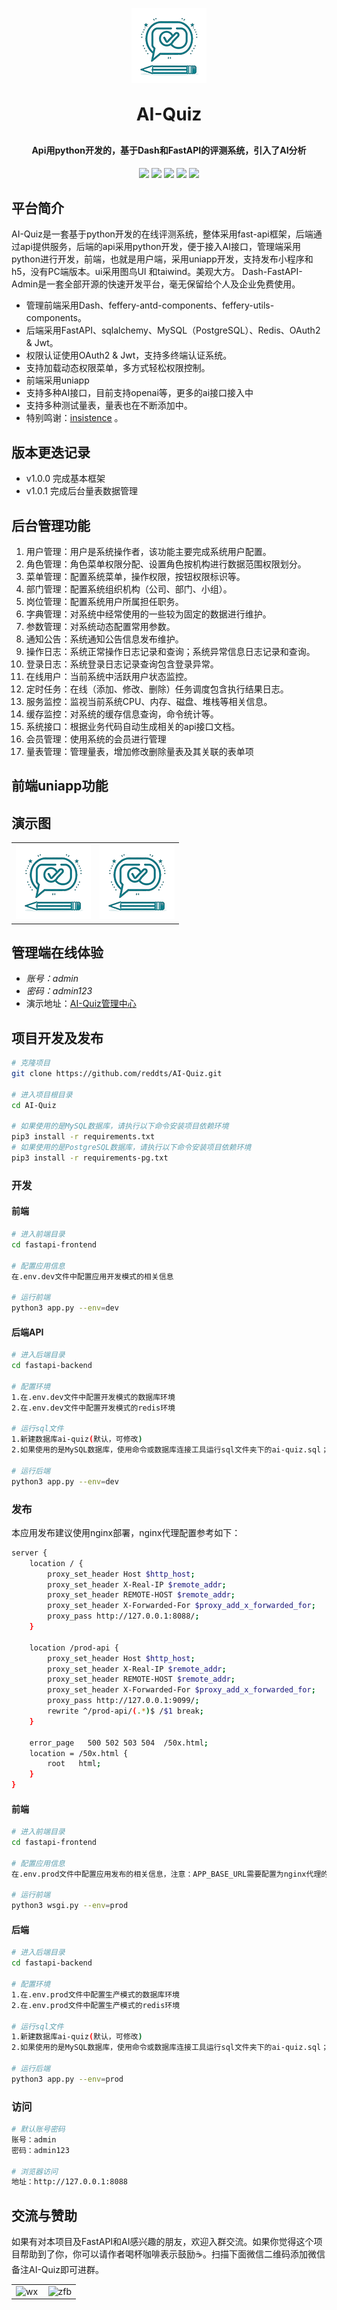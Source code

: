 <p align="center">
	<img alt="logo" src="https://github.com/reddts/AI-Quiz/blob/main/show_pic/logo_120.png">
</p>
<h1 align="center" style="margin: 30px 0 30px; font-weight: bold;">AI-Quiz</h1>
<h4 align="center">Api用python开发的，基于Dash和FastAPI的评测系统，引入了AI分析</h4>
<p align="center">
	<a href="https://github.com/reddts/AI-Quiz"><img src="https://img.shields.io/github/stars/reddts/AI-Quiz?style=social"></a>
	<a href="https://github.com/reddts/AI-Quiz"><img src="https://img.shields.io/badge/AI__Quiz-v1.0.0-brightgreen.svg"></a>
	<a href="https://github.com/reddts/AI-Quiz/blob/main/LICENSE"><img src="https://img.shields.io/github/license/mashape/apistatus.svg"></a>
    <img src="https://img.shields.io/badge/python-≥3.10.15-blue">
    <img src="https://img.shields.io/badge/MySQL-≥5.7-blue">
</p>

## 平台简介

AI-Quiz是一套基于python开发的在线评测系统，整体采用fast-api框架，后端通过api提供服务，后端的api采用python开发，便于接入AI接口，管理端采用python进行开发，前端，也就是用户端，采用uniapp开发，支持发布小程序和h5，没有PC端版本。ui采用图鸟UI 和taiwind。美观大方。
Dash-FastAPI-Admin是一套全部开源的快速开发平台，毫无保留给个人及企业免费使用。

* 管理前端采用Dash、feffery-antd-components、feffery-utils-components。
* 后端采用FastAPI、sqlalchemy、MySQL（PostgreSQL）、Redis、OAuth2 & Jwt。
* 权限认证使用OAuth2 & Jwt，支持多终端认证系统。
* 支持加载动态权限菜单，多方式轻松权限控制。
* 前端采用uniapp
* 支持多种AI接口，目前支持openai等，更多的ai接口接入中
* 支持多种测试量表，量表也在不断添加中。
* 特别鸣谢：<u>[insistence](https://github.com/insistence/Dash-FastAPI-Admin)</u> 。

## 版本更迭记录
* v1.0.0 完成基本框架
* v1.0.1 完成后台量表数据管理


## 后台管理功能

1.  用户管理：用户是系统操作者，该功能主要完成系统用户配置。
2.  角色管理：角色菜单权限分配、设置角色按机构进行数据范围权限划分。
3.  菜单管理：配置系统菜单，操作权限，按钮权限标识等。
4.  部门管理：配置系统组织机构（公司、部门、小组）。
5.  岗位管理：配置系统用户所属担任职务。
6.  字典管理：对系统中经常使用的一些较为固定的数据进行维护。
7.  参数管理：对系统动态配置常用参数。
8.  通知公告：系统通知公告信息发布维护。
9.  操作日志：系统正常操作日志记录和查询；系统异常信息日志记录和查询。
10. 登录日志：系统登录日志记录查询包含登录异常。
11. 在线用户：当前系统中活跃用户状态监控。
12. 定时任务：在线（添加、修改、删除）任务调度包含执行结果日志。
13. 服务监控：监视当前系统CPU、内存、磁盘、堆栈等相关信息。
14. 缓存监控：对系统的缓存信息查询，命令统计等。
15. 系统接口：根据业务代码自动生成相关的api接口文档。
16. 会员管理：使用系统的会员进行管理
17. 量表管理：管理量表，增加修改删除量表及其关联的表单项

## 前端uniapp功能


## 演示图

<table>
    <tr>
        <td><img src="https://github.com/reddts/AI-Quiz/blob/main/show_pic/logo_120.png"/></td>
        <td><img src="https://github.com/reddts/AI-Quiz/blob/main/show_pic/logo_120.png"/></td>
    </tr>
</table>

## 管理端在线体验
- *账号：admin*
- *密码：admin123*
- 演示地址：<a href="https://admin.ai-quiz.info">AI-Quiz管理中心<a>

## 项目开发及发布

```bash
# 克隆项目
git clone https://github.com/reddts/AI-Quiz.git

# 进入项目根目录
cd AI-Quiz

# 如果使用的是MySQL数据库，请执行以下命令安装项目依赖环境
pip3 install -r requirements.txt
# 如果使用的是PostgreSQL数据库，请执行以下命令安装项目依赖环境
pip3 install -r requirements-pg.txt
```

### 开发

#### 前端
```bash
# 进入前端目录
cd fastapi-frontend

# 配置应用信息
在.env.dev文件中配置应用开发模式的相关信息

# 运行前端
python3 app.py --env=dev
```

#### 后端API
```bash
# 进入后端目录
cd fastapi-backend

# 配置环境
1.在.env.dev文件中配置开发模式的数据库环境
2.在.env.dev文件中配置开发模式的redis环境

# 运行sql文件
1.新建数据库ai-quiz(默认，可修改)
2.如果使用的是MySQL数据库，使用命令或数据库连接工具运行sql文件夹下的ai-quiz.sql；如果使用的是PostgreSQL数据库，使用命令或数据库连接工具运行sql文件夹下的ai-quiz-pg.sql

# 运行后端
python3 app.py --env=dev
```

### 发布

本应用发布建议使用nginx部署，nginx代理配置参考如下：

```bash
server {
    location / {
        proxy_set_header Host $http_host;
        proxy_set_header X-Real-IP $remote_addr;
        proxy_set_header REMOTE-HOST $remote_addr;
        proxy_set_header X-Forwarded-For $proxy_add_x_forwarded_for;
        proxy_pass http://127.0.0.1:8088/;
    }

    location /prod-api {
        proxy_set_header Host $http_host;
        proxy_set_header X-Real-IP $remote_addr;
        proxy_set_header REMOTE-HOST $remote_addr;
        proxy_set_header X-Forwarded-For $proxy_add_x_forwarded_for;
        proxy_pass http://127.0.0.1:9099/;
        rewrite ^/prod-api/(.*)$ /$1 break;
    }

    error_page   500 502 503 504  /50x.html;
    location = /50x.html {
        root   html;
    }
}
```

#### 前端
```bash
# 进入前端目录
cd fastapi-frontend

# 配置应用信息
在.env.prod文件中配置应用发布的相关信息，注意：APP_BASE_URL需要配置为nginx代理的地址，例如上面的nginx代理监听的是8000端口，则APP_BASE_URL需要配置为http://127.0.0.1:8000

# 运行前端
python3 wsgi.py --env=prod
```

#### 后端
```bash
# 进入后端目录
cd fastapi-backend

# 配置环境
1.在.env.prod文件中配置生产模式的数据库环境
2.在.env.prod文件中配置生产模式的redis环境

# 运行sql文件
1.新建数据库ai-quiz(默认，可修改)
2.如果使用的是MySQL数据库，使用命令或数据库连接工具运行sql文件夹下的ai-quiz.sql；如果使用的是PostgreSQL数据库，使用命令或数据库连接工具运行sql文件夹下的ai-quiz-pg.sql

# 运行后端
python3 app.py --env=prod
```

### 访问
```bash
# 默认账号密码
账号：admin
密码：admin123

# 浏览器访问
地址：http://127.0.0.1:8088
```

## 交流与赞助
如果有对本项目及FastAPI和AI感兴趣的朋友，欢迎入群交流。如果你觉得这个项目帮助到了你，你可以请作者喝杯咖啡表示鼓励☕。扫描下面微信二维码添加微信备注AI-Quiz即可进群。
<table>
    <tr>
        <td style="width: 50%"><img alt="wx" src="https://github.com/reddts/AI-Quiz/blob/main/show_pic/wx.jpg"></td>
        <td style="width: 50%"><img alt="zfb" src="https://github.com/reddts/AI-Quiz/blob/main/show_pic/zfb.jpg"></td>
    </tr>
</table>